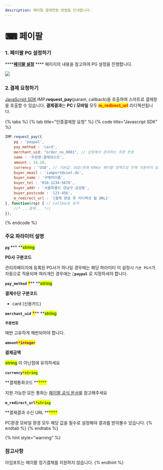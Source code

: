 ```yaml
---
description: 페이팔 결제연동 방법을 안내합니다.
---
```


# ⌨ 페이팔

### 1. 페이팔 PG 설정하기

****[**페이팔 설정**](../../undefined/2.-pg/payment-gateway/undefined-6.md) **** 페이지의 내용을 참고하여 PG 설정을 진행합니다.

![](<../../.gitbook/assets/스크린샷 2022-06-03 오후 1.01.05.png>)



### 2.결제 요청하기

[JavaScript SDK](../../sdk/javascript-sdk/) IMP.**request\_pay**(param, callback)을 호출하여 스마트로 결제창을 호출할 수 있습니다. **결제결과**는 **PC / 모바일** 모두  <mark style="color:red;">**m\_redirect\_url**</mark> 리디렉션됩니다.

{% tabs %}
{% tab title="인증결제창 요청" %}
{% code title="Javascript SDK" %}
```javascript
IMP.request_pay({
    pg : 'paypal',
    pay_method : 'card',
    merchant_uid: "order_no_0001", // 상점에서 관리하는 주문 번호
    name : '주문명:결제테스트',
    amount : 14.20,
    currency : 'USD', // 기본값: USD(원화 KRW는 페이팔 정책으로 인해 지원하지 않음)
    buyer_email : 'iamport@siot.do',
    buyer_name : '구매자이름',
    buyer_tel : '010-1234-5678',
    buyer_addr : '서울특별시 강남구 삼성동',
    buyer_postcode : '123-456',
    m_redirect_url : '{결제 완료 후 리디렉션 될 URL}' 
}, function(rsp) { // callback 로직
	//* ...중략... *//
});
```
{% endcode %}

####

### 주요 파라미터 설명

**`pg`  **<mark style="color:red;">**\***</mark>**  **<mark style="color:green;">**s**</mark><mark style="color:green;">**tring**</mark>

**PG사 구분코드**

관리자페이지에 등록된 PG사가 하나일 경우에는 해당 파라미터 미 설정시 `기본 PG사`가 자동으로 적용되며 여러개인 경우에는 **`paypal`** 로 지정하셔야 합니다.



**`pay_method`** <mark style="color:red;">**\***</mark>** **<mark style="color:green;">**s**</mark><mark style="color:green;">**tring**</mark>

**결제수단 구분코드**

* card (신용카드)



**`merchant_uid`** <mark style="color:red;">**\***</mark>** **<mark style="color:green;">**s**</mark><mark style="color:green;">**tring**</mark>

**`주문번호`**

매번 고유하게 채번되어야 합니다.



**`amount`**<mark style="color:red;">**`*`**</mark><mark style="color:purple;">**`integer`**</mark>

**결제금액**

<mark style="color:green;">**string**</mark> 이 아닌점에 유의하세요



**`currency`**<mark style="color:red;">**`*`**</mark><mark style="color:green;">**`string`**</mark>

**결제통화코드 **<mark style="color:green;">****</mark>&#x20;

지원 가능한 모든 통화는 [페이팔 공식 문서](https://developer.paypal.com/docs/api/reference/currency-codes/#paypal-account-payments)를 참고해주세요



**`m_redirect_url`**<mark style="color:red;">**`*`**</mark><mark style="color:green;">**`string`**</mark>

**결제결과 수신 URL **<mark style="color:green;">****</mark>&#x20;

PC환경 모바일 환경 모두 해당 값을 필수로 설정해야 결과를 받아볼수 있습니다.
{% endtab %}
{% endtabs %}

{% hint style="warning" %}
### 참고사항

아임포트는 페이팔 정기결제를 지원하지 않습니다.
{% endhint %}
